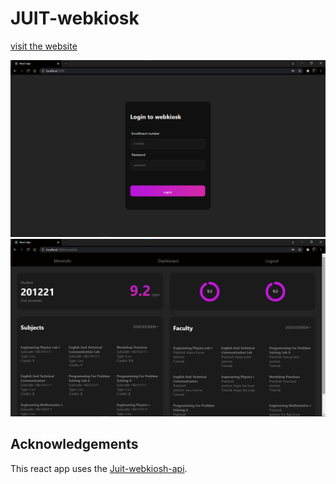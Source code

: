 # JUIT-webkiosk
[visit the website](https://juit-webkiosk.netlify.app/)

![](2021-07-31-04-10-09.png)
![](2021-07-31-04-11-17.png)

## Acknowledgements
This react app uses the [Juit-webkiosh-api](https://github.com/devptyagi/JUIT-WebKiosk-API).
